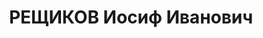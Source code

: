 ---
title: РЕЩИКОВ Иосиф Иванович
description: 'Род. в 1892, Калужская губ., Перемышльский уезд, русский, с 1917 по
  1920 в партии левых эсеров. Член ВКП(б) с 1920. Проживал: г. Красноярск. Служил
  в царской армии, в 1917 унтер-офицер. Председатель Красноярского крайисполкома,
  член ВЦИК.

  Арестован 24.07.1937, этапирован в Москву. Обв. по ст. 58-7, 58-8, 58-9, 58-11 УК
  РСФСР. Приговор: ВК ВС СССР, 26.11.1937 – ВМН. Расстрелян 26.11.1937, в г. Москве.

  Реабилитирован ВК ВС СССР 01.12.1956'
---